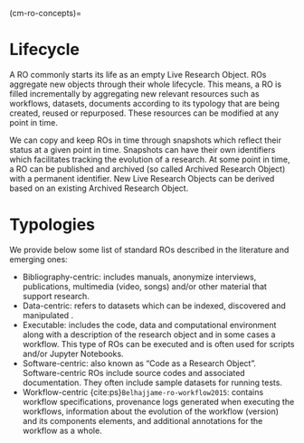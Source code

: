 (cm-ro-concepts)=
# Lifecycle
A RO commonly starts its life as an empty Live Research Object. ROs aggregate new objects through their whole lifecycle. This means, a RO is filled incrementally by aggregating new relevant resources such as workflows, datasets, documents according to its typology that are being created, reused or repurposed. These resources can be modified at any point in time. 

We can copy and keep ROs in time through snapshots which reflect their status at a given point in time. Snapshots can have their own identifiers which facilitates tracking the evolution of a research. At some point in time, a RO can be published and archived (so called Archived Research Object) with a permanent identifier. New Live Research Objects can be derived based on an existing Archived Research Object.

# Typologies
We provide below some list of standard ROs described in the literature and emerging ones:

- Bibliography-centric: includes manuals, anonymize interviews, publications, multimedia (video, songs) and/or other material that support research.
- Data-centric: refers to datasets which can be indexed, discovered and manipulated .
- Executable: includes the code, data and computational environment along with a description of the research object and in some cases a workflow. This type of ROs can be executed and is often used for scripts and/or Jupyter Notebooks.
- Software-centric: also known as “Code as a Research Object”. Software-centric ROs include source codes and associated documentation. They often include sample datasets for running tests.
- Workflow-centric {cite:ps}`Belhajjame-ro-workflow2015`: contains workflow specifications, provenance logs generated when executing the workflows, information about the evolution of the workflow (version) and its components elements, and additional annotations for the workflow as a whole.



